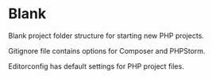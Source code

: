 # Blank

Blank project folder structure for starting new PHP projects.

Gitignore file contains options for Composer and PHPStorm.

Editorconfig has default settings for PHP project files.
